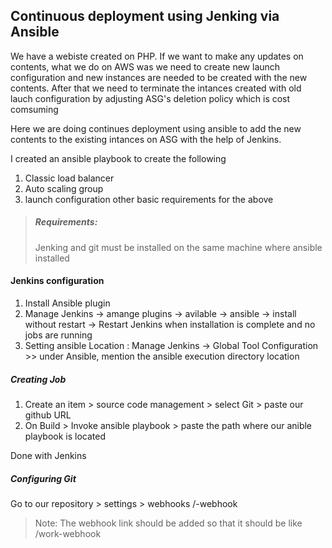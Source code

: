 ## Continuous deployment using Jenking via Ansible
We have a webiste created on PHP. 
If we want to make any updates on contents, what we do on AWS was we need to create new launch configuration and new instances are needed to be created with the new contents. After that we need to terminate the intances created with old lauch configuration by adjusting ASG's deletion policy which is cost comsuming

Here we are doing continues deployment using ansible to add the new contents to the existing intances on ASG with the help of Jenkins. 



I created an ansible playbook to create the following
1. Classic load balancer
2. Auto scaling group
3. launch configuration
other basic requirements for the above 
> ##### Requirements:
 >  Jenking and git must be installed on the same machine where ansible installed

#### Jenkins configuration
1. Install Ansible plugin 
2. Manage Jenkins -> amange plugins -> avilable -> ansible -> install without restart -> 
  Restart Jenkins when installation is complete and no jobs are running
3. Setting ansible Location : 
   Manage Jenkins -> Global Tool Configuration  >> under Ansible, mention the ansible execution directory location

##### Creating Job

1. Create an item > source code management > select Git > paste our github URL
2. On Build > Invoke ansible playbook > paste the path where our anible playbook is located

Done with Jenkins

##### Configuring Git

Go to our repository  > settings > webhooks <Add the jenkins machine IP>/<something>-webhook

> Note: The webhook link should be added so that it should be like <IP>/work-webhook

